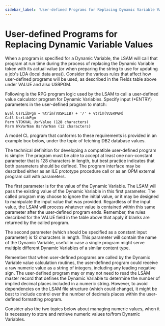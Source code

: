 ```yaml
---
sidebar_label: 'User-defined Programs for Replacing Dynamic Variable Values'
---
```


# User-defined Programs for Replacing Dynamic Variable Values

When a program is specified for a Dynamic Variable, the LSAM will call that program at run time during the process of replacing the Dynamic Variable token with its actual value (or when preparing the string to use for updating a job's LDA (local data area)). Consider the various rules that affect how user-defined programs will be used, as described in the Fields table above under VALUE and also USRPGM. 

Following is the RPG program logic used by the LSAM to call a user-defined value calculator program for Dynamic Variables. Specify input (*ENTRY) parameters in the user-defined program to match:

```
Eval UsrLibPgm = %trim(VUSRLIB) + '/' + %trim(VUSRPGM)
Call UsrLibPgm
Parm VTOKVAL UsrValue (128 characters)
Parm WkVarNam UsrVarNam (12 characters)
```
A model CL program that conforms to these requirements is provided in an example box below, under the topic of fetching DB2 database values.

The technical definition for developing a compatible user-defined program is simple: The program must be able to accept at least one non-constant parameter that is 128 characters in length, but best practice indicates that both parameters should be defined. The program interface may be described either as an ILE prototype procedure call or as an OPM external program call with parameters.

The first parameter is for the value of the Dynamic Variable. The LSAM will pass the existing value of the Dynamic Variable in this first parameter. The called program may choose to ignore the initial value, or it may be designed to manipulate the input value that was provided. Regardless of the input value, the LSAM will process whatever value is contained within this same parameter after the user-defined program ends. Remember, the rules described for the VALUE field in the table above that apply if blanks are returned by the called program.

The second parameter (which should be specified as a constant input parameter) is 12 characters in length. This parameter will contain the name of the Dynamic Variable, useful in case a single program might serve multiple different Dynamic Variables of a similar content type.

Remember that when user-defined programs are called by the Dynamic Variable value calculation routines, the user-defined program could receive a raw numeric value as a string of integers, including any leading negative sign. The user-defined program may or may not need to read the LSAM master record that defines the Dynamic Variable to determine the number of implied decimal places included in a numeric string. However, to avoid dependencies on the LSAM file structure (which could change), it might be best to include control over the number of decimals places within the user-defined formatting program.

Consider also the two topics below about managing numeric values, when it is necessary to store and retrieve numeric values to/from Dynamic Variables.